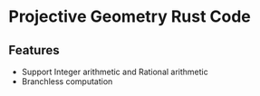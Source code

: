 # Projective Geometry Rust Code

## Features

- Support Integer arithmetic and Rational arithmetic
- Branchless computation
